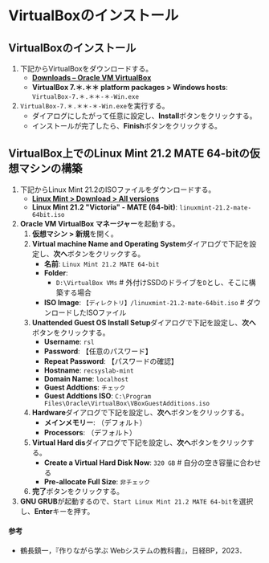 # VirtualBoxのインストール

## VirtualBoxのインストール

1. 下記からVirtualBoxをダウンロードする。
   - **[Downloads – Oracle VM VirtualBox](https://www.virtualbox.org/wiki/Downloads)**
   - **VirtualBox 7.＊.＊＊ platform packages > Windows hosts**: `VirtualBox-7.＊.＊＊-＊-Win.exe`
2. `VirtualBox-7.＊.＊＊-＊-Win.exe`を実行する。
   - ダイアログにしたがって任意に設定し、**Install**ボタンをクリックする。
   - インストールが完了したら、**Finish**ボタンをクリックする。

## VirtualBox上でのLinux Mint 21.2 MATE 64-bitの仮想マシンの構築
1. 下記からLinux Mint 21.2のISOファイルをダウンロードする。
   - **[Linux Mint > Download > All versions](https://linuxmint.com/download_all.php)**
   - **Linux Mint 21.2 "Victoria" - MATE (64-bit)**: `linuxmint-21.2-mate-64bit.iso`
2. **Oracle VM VirtualBox マネージャー**を起動する。
   1. **仮想マシン > 新規**を開く。
   2. **Virtual machine Name and Operating System**ダイアログで下記を設定し、**次へ**ボタンをクリックする。
      - **名前**: `Linux Mint 21.2 MATE 64-bit`
      - **Folder**:
        - `D:\VirtualBox VMs` # 外付けSSDのドライブを`D`とし、そこに構築する場合
      - **ISO Image**: `【ディレクトリ】/linuxmint-21.2-mate-64bit.iso` # ダウンロードしたISOファイル
   3. **Unattended Guest OS Install Setup**ダイアログで下記を設定し、**次へ**ボタンをクリックする。
      - **Username**: `rsl`
      - **Password**: 【任意のパスワード】
      - **Repeat Password**: 【パスワードの確認】
      - **Hostname**: `recsyslab-mint`
      - **Domain Name**: `localhost`
      - **Guest Addtions**: `チェック`
      - **Guest Addtions ISO**: `C:\Program Files\Oracle\VirtualBox\VBoxGuestAdditions.iso`
   4. **Hardware**ダイアログで下記を設定し、**次へ**ボタンをクリックする。
      - **メインメモリー**: （デフォルト）
      - **Processors**: （デフォルト）
   5. **Virtual Hard dis**ダイアログで下記を設定し、**次へ**ボタンをクリックする。
      - **Create a Virtual Hard Disk Now**: `320 GB` # 自分の空き容量に合わせる
      - **Pre-allocate Full Size**: `非チェック`
   6. **完了**ボタンをクリックする。
3. **GNU GRUB**が起動するので、`Start Linux Mint 21.2 MATE 64-bit`を選択し、**Enter**キーを押す。

#### 参考
- 鶴長鎮一，『作りながら学ぶ Webシステムの教科書』，日経BP，2023．
